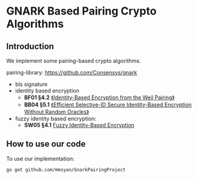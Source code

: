 # GNARK Based Pairing Crypto Algorithms

## Introduction
We implement some pairing-based crypto algorithms.

pairing-library: https://github.com/Consensys/gnark

* bls signature
* identity based encryption
  * __BF01 §4.2__ [《Identity-Based Encryption from the Weil Pairing》](https://link.springer.com/chapter/10.1007/3-540-44647-8_13)
  * __BB04 §5.1__ [《Efficient Selective-ID Secure Identity-Based Encryption Without Random Oracles》](https://link.springer.com/chapter/10.1007/978-3-540-24676-3_14) 
* fuzzy identity based encryption:
  * __SW05 §4.1__ [Fuzzy Identity-Based Encryption](https://link.springer.com/chapter/10.1007/11426639_27)

## How to use our code


To use our implementation:
```
go get github.com/mmsyan/GnarkPairingProject